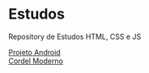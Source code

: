 # Estudos
Repository de Estudos HTML, CSS e JS

<a href="https://diego-dcs.github.io/Estudos/02-ProjetoAndroid/index.html" >Projeto Android</a>
<br>
<a href="https://diego-dcs.github.io/Estudos03-CordelModerno/index.html" >Cordel Moderno</a>
